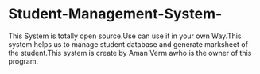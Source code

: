 # Student-Management-System-
This System is totally open source.Use can use it in your own Way.This system helps us to manage student database and generate marksheet of the student.This system is create by Aman Verm awho is the owner of this program.
